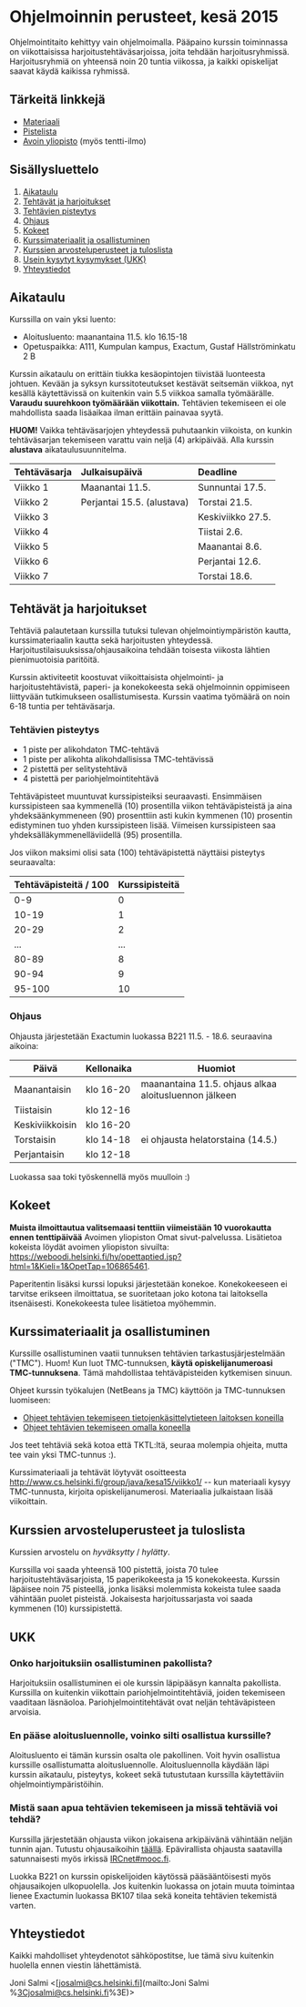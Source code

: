 # Ohjelmoinnin perusteet, kesä 2015

Ohjelmointitaito kehittyy vain ohjelmoimalla. Pääpaino kurssin toiminnassa on viikottaisissa harjoitustehtäväsarjoissa, joita tehdään harjoitusryhmissä. 
Harjoitusryhmiä on yhteensä noin 20 tuntia viikossa, ja kaikki opiskelijat saavat käydä kaikissa ryhmissä.

## Tärkeitä linkkejä

- [Materiaali](http://www.cs.helsinki.fi/group/java/kesa15/viikko1/)
- [Pistelista](javascript:alert('todo'))
- [Avoin yliopisto](https://weboodi.helsinki.fi/hy/opettaptied.jsp?html=1&Kieli=1&OpetTap=106865461) (myös tentti-ilmo)

## Sisällysluettelo

1. [Aikataulu](#aikataulu)
2. [Tehtävät ja harjoitukset](#teht%C3%A4v%C3%A4t-ja-harjoitukset)
  1. [Tehtävien pisteytys](#teht%C3%A4vien-pisteytys)
  2. [Ohjaus](#ohjaus)
3. [Kokeet](#kokeet)
4. [Kurssimateriaalit ja osallistuminen](#kurssimateriaalit-ja-osallistuminen)
5. [Kurssien arvosteluperusteet ja tuloslista](#kurssien-arvosteluperusteet-ja-tuloslista)
6. [Usein kysytyt kysymykset (UKK)](#ukk)
7. [Yhteystiedot](#yhteystiedot)



## Aikataulu

Kurssilla on vain yksi luento:
- Aloitusluento: maanantaina 11.5. klo 16.15-18 
- Opetuspaikka: A111, Kumpulan kampus, Exactum, Gustaf Hällströminkatu 2 B

Kurssin aikataulu on erittäin tiukka kesäopintojen tiivistää luonteesta johtuen. Kevään ja syksyn kurssitoteutukset kestävät seitsemän viikkoa, nyt kesällä käytettävissä on kuitenkin vain 5.5 viikkoa samalla työmäärälle. **Varaudu suurehkoon työmäärään viikottain.** Tehtävien tekemiseen ei ole mahdollista saada lisäaikaa ilman erittäin painavaa syytä. 

**HUOM!** Vaikka tehtäväsarjojen yhteydessä puhutaankin viikoista, on kunkin tehtäväsarjan tekemiseen varattu vain neljä (4) arkipäivää. Alla kurssin **alustava** aikataulusuunnitelma.

Tehtäväsarja | Julkaisupäivä     | Deadline
:----------- |:----------------- |:--------
Viikko 1     | Maanantai 11.5.   | Sunnuntai 17.5.
Viikko 2     | Perjantai 15.5. (alustava)   | Torstai 21.5.
Viikko 3     |                   | Keskiviikko 27.5.
Viikko 4     |                   | Tiistai 2.6.
Viikko 5     |                   | Maanantai 8.6.
Viikko 6     |                   | Perjantai 12.6.
Viikko 7     |                   | Torstai 18.6.


## Tehtävät ja harjoitukset

Tehtäviä palautetaan kurssilla tutuksi tulevan ohjelmointiympäristön kautta, kurssimateriaalin kautta sekä harjoitusten yhteydessä. Harjoitustilaisuuksissa/ohjausaikoina tehdään toisesta viikosta lähtien pienimuotoisia paritöitä.

Kurssin aktiviteetit koostuvat viikoittaisista ohjelmointi- ja harjoitustehtävistä, paperi- ja konekokeesta sekä ohjelmoinnin oppimiseen liittyvään tutkimukseen osallistumisesta. Kurssin vaatima työmäärä on noin 6-18 tuntia per tehtäväsarja.

### Tehtävien pisteytys

- 1 piste per alikohdaton TMC-tehtävä
- 1 piste per alikohta alikohdallisissa TMC-tehtävissä
- 2 pistettä per selitystehtävä
- 4 pistettä per pariohjelmointitehtävä

Tehtäväpisteet muuntuvat kurssipisteiksi seuraavasti. Ensimmäisen kurssipisteen saa kymmenellä (10) prosentilla viikon tehtäväpisteistä ja aina yhdeksäänkymmeneen (90) prosenttiin asti kukin kymmenen (10) prosentin edistyminen tuo yhden kurssipisteen lisää. Viimeisen kurssipisteen saa yhdeksälläkymmenelläviidellä (95) prosentilla.

Jos viikon maksimi olisi sata (100) tehtäväpistettä näyttäisi pisteytys seuraavalta:

| Tehtäväpisteitä / 100 | Kurssipisteitä
|:--------------- |:--------------
| 0-9             | 0
| 10-19           | 1
| 20-29           | 2
| ...             | ...
| 80-89           | 8
| 90-94           | 9
| 95-100          | 10

### Ohjaus
Ohjausta järjestetään Exactumin luokassa B221 11.5. - 18.6. seuraavina aikoina:

Päivä | Kellonaika | Huomiot
----- | ---------- | -------
Maanantaisin | klo 16-20 | maanantaina 11.5. ohjaus alkaa aloitusluennon jälkeen
Tiistaisin   | klo 12-16 |
Keskiviikkoisin | klo 16-20 |
Torstaisin   | klo 14-18 | ei ohjausta helatorstaina (14.5.)
Perjantaisin | klo 12-18 |

Luokassa saa toki työskennellä myös muulloin :)

## Kokeet

**Muista ilmoittautua valitsemaasi tenttiin viimeistään 10 vuorokautta ennen tenttipäivää** Avoimen yliopiston Omat sivut-palvelussa. Lisätietoa kokeista löydät avoimen yliopiston sivuilta: <https://weboodi.helsinki.fi/hy/opettaptied.jsp?html=1&Kieli=1&OpetTap=106865461>.

Paperitentin lisäksi kurssi lopuksi järjestetään konekoe. Konekokeeseen ei tarvitse erikseen ilmoittatua, se suoritetaan joko kotona tai laitoksella itsenäisesti. Konekokeesta tulee lisätietoa myöhemmin. 

## Kurssimateriaalit ja osallistuminen

Kurssille osallistuminen vaatii tunnuksen tehtävien tarkastusjärjestelmään ("TMC"). Huom! Kun luot TMC-tunnuksen, **käytä opiskelijanumeroasi TMC-tunnuksena**. Tämä mahdollistaa tehtäväpisteiden kytkemisen sinuun.

Ohjeet kurssin työkalujen (NetBeans ja TMC) käyttöön ja TMC-tunnuksen luomiseen:
- [Ohjeet tehtävien tekemiseen tietojenkäsittelytieteen laitoksen koneilla](https://github.com/UniversityHelsinkiTKTL/tmc-plugin-installation-guide/blob/master/TmcBeanssinAsennusLaitokselle.md)
- [Ohjeet tehtävien tekemiseen omalla koneella](https://github.com/UniversityHelsinkiTKTL/tmc-plugin-installation-guide/blob/master/TmcBeanssinAsennusOmalleKoneelle.md)

Jos teet tehtäviä sekä kotoa että TKTL:ltä, seuraa molempia ohjeita, mutta tee vain yksi TMC-tunnus :).

Kurssimateriaali ja tehtävät löytyvät osoitteesta <http://www.cs.helsinki.fi/group/java/kesa15/viikko1/> -- kun materiaali kysyy TMC-tunnusta, kirjoita opiskelijanumerosi. Materiaalia julkaistaan lisää viikoittain.

<!-- Ohjelmoinnin jatkokurssin materiaali alkaa viikosta 8. -->

## Kurssien arvosteluperusteet ja tuloslista

Kurssien arvostelu on *hyväksytty* / *hylätty*.

Kurssilla voi saada yhteensä 100 pistettä, joista 70 tulee harjoitustehtäväsarjoista, 15 paperikokeesta ja 15 konekokeesta. Kurssin läpäisee noin 75 pisteellä, jonka lisäksi molemmista kokeista tulee saada vähintään puolet pisteistä. Jokaisesta harjoitussarjasta voi saada kymmenen (10) kurssipistettä. 

## UKK

### Onko harjoituksiin osallistuminen pakollista?

Harjoituksiin osallistuminen ei ole kurssin läpipääsyn kannalta pakollista. Kurssilla on kuitenkin viikottain pariohjelmointitehtäviä, joiden tekemiseen vaaditaan läsnäoloa. Pariohjelmointitehtävät ovat neljän tehtäväpisteen arvoisia. 

### En pääse aloitusluennolle, voinko silti osallistua kurssille?

Aloitusluento ei tämän kurssin osalta ole pakollinen. Voit hyvin osallistua kurssille osallistumatta aloitusluennolle. Aloitusluennolla käydään läpi kurssin aikataulu, pisteytys, kokeet sekä tutustutaan kurssilla käytettäviin ohjelmointiympäristöihin.

### Mistä saan apua tehtävien tekemiseen ja missä tehtäviä voi tehdä?

Kurssilla järjestetään ohjausta viikon jokaisena arkipäivänä vähintään neljän tunnin ajan. Tutustu ohjausaikoihin [täällä](#ohjaus). Epävirallista ohjausta saatavilla satunnaisesti myös irkissä [IRCnet#mooc.fi](http://mooc.fi/courses/general/ohjelmointi/tukikanavat/irc/).

Luokka B221 on kurssin opiskelijoiden käytössä pääsääntöisesti myös ohjausaikojen ulkopuolella. Jos kuitenkin luokassa on jotain muuta toimintaa lienee Exactumin luokassa BK107 tilaa sekä koneita tehtävien tekemistä varten.

## Yhteystiedot

Kaikki mahdolliset yhteydenotot sähköpostitse, lue tämä sivu kuitenkin huolella ennen viestin lähettämistä. 

Joni Salmi <[josalmi@cs.helsinki.fi](mailto:Joni Salmi %3Cjosalmi@cs.helsinki.fi%3E)>
